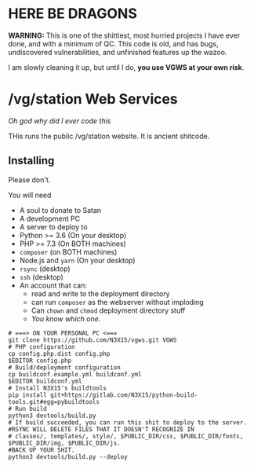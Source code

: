# HERE BE DRAGONS
**WARNING:** This is one of the shittiest, most hurried projects I have ever done,
and with a minimum of QC.  This code is old, and has bugs, undiscovered
vulnerabilities, and unfinished features up the wazoo.

I am slowly cleaning it up, but until I do, **you use VGWS at your own risk**.

# /vg/station Web Services
*Oh god why did I ever code this*

THis runs the public /vg/station website.  It is ancient shitcode.

## Installing

Please don't.

You will need
* A soul to donate to Satan
* A development PC
* A server to deploy to
* Python >= 3.6 (On your desktop)
* PHP >= 7.3 (On BOTH machines)
* `composer` (on BOTH machines)
* Node.js and `yarn` (On your desktop)
* `rsync` (desktop)
* `ssh` (desktop)
* An account that can:
  * read and write to the deployment directory
  * can run `composer` as the webserver without imploding
  * Can `chown` and `chmod` deployment directory stuff
  * *You know which one.*

```shell
# ===> ON YOUR PERSONAL PC <===
git clone https://github.com/N3X15/vgws.git VGWS
# PHP configuration
cp config.php.dist config.php
$EDITOR config.php
# Build/deployment configuration
cp buildconf.example.yml buildconf.yml
$EDITOR buildconf.yml
# Install N3X15's buildtools
pip install git+https://gitlab.com/N3X15/python-build-tools.git#egg=pybuildtools
# Run build
python3 devtools/build.py
# If build succeeded, you can run this shit to deploy to the server.
#RSYNC WILL DELETE FILES THAT IT DOESN'T RECOGNIZE IN
# classes/, templates/, style/, $PUBLIC_DIR/css, $PUBLIC_DIR/fonts, $PUBLIC_DIR/img, $PUBLIC_DIR/js.
#BACK UP YOUR SHIT.
python3 devtools/build.py --deploy
```

